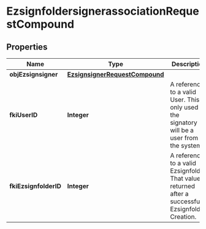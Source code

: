 

# EzsignfoldersignerassociationRequestCompound

## Properties

Name | Type | Description | Notes
------------ | ------------- | ------------- | -------------
**objEzsignsigner** | [**EzsignsignerRequestCompound**](EzsignsignerRequestCompound.md) |  |  [optional]
**fkiUserID** | **Integer** | A reference to a valid User.  This is only used if the signatory will be a user from the system. |  [optional]
**fkiEzsignfolderID** | **Integer** | A reference to a valid Ezsignfolder.  That value is returned after a successful Ezsignfolder Creation. | 




